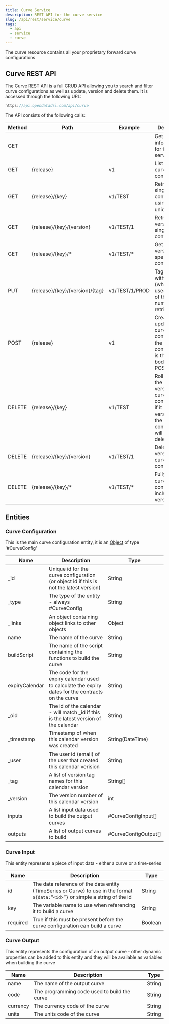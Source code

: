 ```yaml
---
title: Curve Service
description: REST API for the curve service
slug: /api/rest/service/curve
tags:
  - api
  - service
  - curve
---
```

The curve resource contains all your proprietary forward curve configurations

## Curve REST API

The Curve REST API is a full CRUD API allowing you to search and filter curve configurations as well as update, version and delete them. It is accessed through the following URL:
```js
https://api.opendatadsl.com/api/curve
```
The API consists of the following calls:

|**Method**|**Path**|**Example**|**Description**|
|-|-|-|-|
|GET|||Get the build information for this service|
|GET|{release}|v1|List all the curve configurations|
|GET|{release}/{key}|v1/TEST|Retrieve a single curve configuration using it’s unique id|
|GET|{release}/{key}/{version}|v1/TEST/1|Retrieve a version of a single curve configuration|
|GET|{release}/{key}/*|v1/TEST/*|Get a list of versions for a specific curve configuration|
|PUT|{release}/{key}/{version}/{tag}|v1/TEST/1/PROD|Tag a version with a name (which can be used instead of the version number when retrieving it)|
|POST|{release}|v1|Create or update a curve configuration, the curve configuration is the JSON body of the POST request|
|DELETE|{release}/{key}|v1/TEST|Rollback to the previous version of a curve configuration, if it is the only version then the configuration will be deleted|
|DELETE|{release}/{key}/{version}|v1/TEST/1|Delete a version of a curve configuration|
|DELETE|{release}/{key}/*|v1/TEST/*|Fully delete a curve configuration, including all versions|

## Entities

### Curve Configuration

This is the main curve configuration entity, it is an [Object](Object) of type '#CurveConfig'

|**Name**|**Description**|**Type**|
|-|-|-|
|_id|Unique id for the curve configuration (or object id if this is not the latest version)|String|
|_type|The type of the entity - always #CurveConfig|String|
|_links|An object containing object links to other objects|Object|
|name|The name of the curve|String|
|buildScript|The name of the script containing the functions to build the curve|String|
|expiryCalendar|The code for the expiry calendar used to calculate the expiry dates for the contracts on the curve|String|
|_oid|The id of the calendar - will match _id if this is the latest version of the calendar|String|
|_timestamp|Timestamp of when this calendar version was created|String(DateTime)|
|_user|The user id (email) of the user that created this calendar verision|String|
|_tag|A list of version tag names for this calendar version|String[]|
|_version|The version number of this calendar version|int|
|inputs|A list input data used to build the output curves|#CurveConfigInput[]|
|outputs|A list of output curves to build|#CurveConfigOutput[]|

### Curve Input

This entity represents a piece of input data - either a curve or a time-series

|**Name**|**Description**|**Type**|
|-|-|-|
|id|The data reference of the data entity (TimeSeries or Curve) to use in the format ```${data:”<id>”}``` or simple a string of the id|String|
|key|The variable name to use when referencing it to build a curve|String|
|required|True if this must be present before the curve configuration can build a curve|Boolean|

### Curve Output

This entity represents the configuration of an output curve - other dynamic properties can be added to this entity and they will be available as variables when building the curve

|**Name**|**Description**|**Type**|
|-|-|-|
|name|The name of the output curve|String|
|code|The programming code used to build the curve|String|
|currency|The currency code of the curve|String|
|units|The units code of the curve|String|

